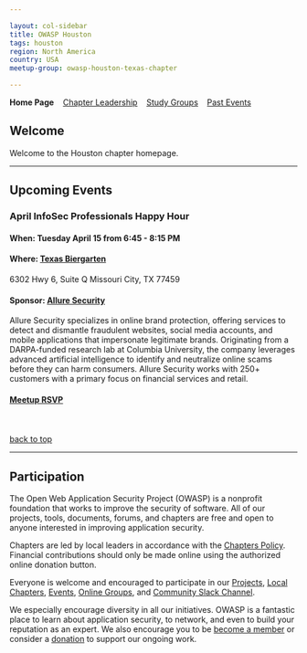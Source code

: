 ```yaml
---

layout: col-sidebar
title: OWASP Houston
tags: houston
region: North America
country: USA
meetup-group: owasp-houston-texas-chapter

---
```


<strong>Home Page</strong>
&nbsp;&nbsp;&nbsp;[Chapter Leadership](leaders.md)
&nbsp;&nbsp;&nbsp;[Study Groups](studygroups.md)
&nbsp;&nbsp;&nbsp;[Past Events](pastevents.md)

## Welcome

Welcome to the Houston chapter homepage.

<hr/>

## Upcoming Events

### April InfoSec Professionals Happy Hour

#### When: Tuesday April 15 from 6:45 - 8:15 PM

#### Where: [Texas Biergarten](https://www.texasbiergarten.com/)
6302 Hwy 6, Suite Q Missouri City, TX 77459

#### Sponsor: [Allure Security](https://alluresecurity.com/)

Allure Security specializes in online brand protection, offering services to detect and dismantle fraudulent websites, social media accounts, and mobile applications that impersonate legitimate brands. Originating from a DARPA-funded research lab at Columbia University, the company leverages advanced artificial intelligence to identify and neutralize online scams before they can harm consumers. Allure Security works with 250+ customers with a primary focus on financial services and retail. 

#### [Meetup RSVP](https://www.meetup.com/owasp-houston-texas-chapter/events/307183757/)

<br><br>
[back to top](#welcome)

<hr>

## Participation
The Open Web Application Security Project (OWASP) is a nonprofit foundation that works to improve the security of software. All of our projects, tools, documents, forums, and chapters are free and open to anyone interested in improving application security. 

Chapters are led by local leaders in accordance with the [Chapters Policy](/www-policy/operational/chapters). Financial contributions should only be made online using the authorized online donation button. 

Everyone is welcome and encouraged to participate in our [Projects](/projects/), [Local Chapters](/chapters/), [Events](/events/), [Online Groups](https://groups.google.com/a/owasp.com/), and [Community Slack Channel](https://owasp.slack.com/).

We especially encourage diversity in all our initiatives. OWASP is a fantastic place to learn about application security, to network, and even to build your reputation as an expert. We also encourage you to be [become a member](/membership/) or consider a [donation](/donate/) to support our ongoing work.


